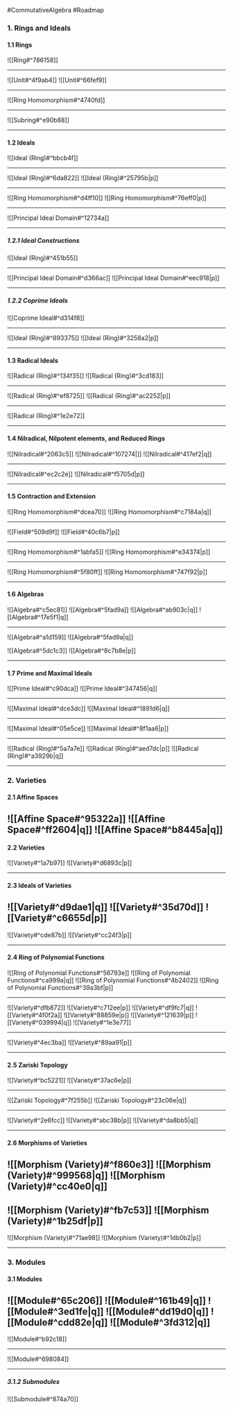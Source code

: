 #CommutativeAlgebra #Roadmap 

### 1. Rings and Ideals
#### 1.1 Rings
![[Ring#^786158]]

---

![[Unit#^4f9ab4]]
![[Unit#^66fef9]]

---
![[Ring Homomorphism#^4740fd]]

---
![[Subring#^e90b88]]

---

#### 1.2 Ideals
![[Ideal (Ring)#^bbcb4f]]

---
![[Ideal (Ring)#^6da822]]
![[Ideal (Ring)#^25795b|p]]

---
![[Ring Homomorphism#^d4ff10]]
![[Ring Homomorphism#^76eff0|p]]

---
![[Principal Ideal Domain#^12734a]]

---
##### 1.2.1 Ideal Constructions
![[Ideal (Ring)#^451b55]]

---
![[Principal Ideal Domain#^d366ac]]
![[Principal Ideal Domain#^eec918|p]]

---

##### 1.2.2 Coprime Ideals

![[Coprime Ideal#^d314f8]]

---
![[Ideal (Ring)#^893375]]
![[Ideal (Ring)#^3258a2|p]]

---


#### 1.3 Radical Ideals
![[Radical (Ring)#^134f35]]
![[Radical (Ring)#^3cd183]]

---
![[Radical (Ring)#^ef8725]]
![[Radical (Ring)#^ac2252|p]]

---
![[Radical (Ring)#^1e2e72]]

---
#### 1.4 Nilradical, Nilpotent elements, and Reduced Rings
![[Nilradical#^2063c5]]
![[Nilradical#^107274|]]
![[Nilradical#^417ef2|q]]

---

![[Nilradical#^ec2c2e]]
![[Nilradical#^f5705d|p]]

---
#### 1.5 Contraction and Extension
![[Ring Homomorphism#^dcea70]]
![[Ring Homomorphism#^c7184a|q]]

---
![[Field#^509d9f]]
![[Field#^40c6b7|p]]

---
![[Ring Homomorphism#^1abfa5]]
![[Ring Homomorphism#^e34374|p]]

---
![[Ring Homomorphism#^5f80ff]]
![[Ring Homomorphism#^747f92|p]]

---
#### 1.6 Algebras

![[Algebra#^c5ec81]]
![[Algebra#^5fad9a]]
![[Algebra#^ab903c|q]]
![[Algebra#^17e5f1|q]]

---
![[Algebra#^a1d159]]
![[Algebra#^5fad9a|q]]

![[Algebra#^5dc1c3]]
![[Algebra#^8c7b8e|p]]

---
#### 1.7 Prime and Maximal Ideals

![[Prime Ideal#^c90dca]]
![[Prime Ideal#^347456|q]]

---
![[Maximal Ideal#^dce3dc]]
![[Maximal Ideal#^1891d6|q]]

---
![[Maximal Ideal#^05e5ce]]
![[Maximal Ideal#^8f1aa6|p]]


---
![[Radical (Ring)#^5a7a7e]]
![[Radical (Ring)#^aed7dc|p]]
![[Radical (Ring)#^a3929b|q]]

---

### 2. Varieties
#### 2.1 Affine Spaces
![[Affine Space#^95322a]]
![[Affine Space#^ff2604|q]]
![[Affine Space#^b8445a|q]]
---
#### 2.2 Varieties
![[Variety#^1a7b97]]
![[Variety#^d6893c|p]]

---
#### 2.3 Ideals of Varieties
![[Variety#^d9dae1|q]]
![[Variety#^35d70d]]
![[Variety#^c6655d|p]]
---
![[Variety#^cde87b]]
![[Variety#^cc24f3|p]]

---
#### 2.4 Ring of Polynomial Functions
![[Ring of Polynomial Functions#^56793e]]
![[Ring of Polynomial Functions#^ca999a|q]]
![[Ring of Polynomial Functions#^4b2402]]
![[Ring of Polynomial Functions#^39a3bf|p]]

---
![[Variety#^dfb872]]
![[Variety#^c712ee|p]]
![[Variety#^df9fc7|q]]
![[Variety#^4f0f2a]]
![[Variety#^88859e|p]]
![[Variety#^121639|p]]
![[Variety#^039994|q]]
![[Variety#^1e3e77]]

---
![[Variety#^4ec3ba]]
![[Variety#^89aa91|p]]

---
#### 2.5 Zariski Topology
![[Variety#^bc5221]]
![[Variety#^37ac6e|p]]

---
![[Zariski Topology#^7f255b]]
![[Zariski Topology#^23c06e|q]]


---
![[Variety#^2e6fcc]]
![[Variety#^abc38b|p]]
![[Variety#^da8bb5|q]]

---
#### 2.6 Morphisms of Varieties

![[Morphism (Variety)#^f860e3]]
![[Morphism (Variety)#^999568|q]]
![[Morphism (Variety)#^cc40e0|q]]
---
![[Morphism (Variety)#^fb7c53]]
![[Morphism (Variety)#^1b25df|p]]
---
![[Morphism (Variety)#^71ae98]]
![[Morphism (Variety)#^1db0b2|p]]

---
### 3. Modules
#### 3.1 Modules
![[Module#^65c206]]
![[Module#^161b49|q]]
![[Module#^3ed1fe|q]]
![[Module#^dd19d0|q]]
![[Module#^cdd82e|q]]
![[Module#^3fd312|q]]
---

![[Module#^b92c18]]

---
![[Module#^698084]]

---
##### 3.1.2 Submodules
![[Submodule#^874a70]]